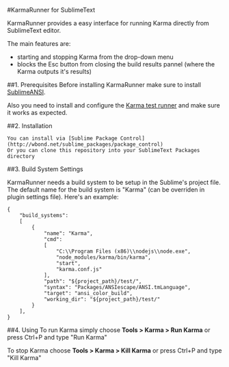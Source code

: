 #KarmaRunner for SublimeText

KarmaRunner provides a easy interface for running Karma directly from SublimeText editor.

The main features are:
- starting and stopping Karma from the drop-down menu
- blocks the Esc button from closing the build results pannel (where the Karma outputs it's results)

##1. Prerequisites
Before installing KarmaRunner make sure to install [SublimeANSI](https://github.com/aziz/SublimeANSI).

Also you need to install and configure the [Karma test runner](https://www.npmjs.com/package/karma) and make sure it works as expected.

##2. Installation

	You can install via [Sublime Package Control](http://wbond.net/sublime_packages/package_control)
	Or you can clone this repository into your SublimeText Packages directory
    
##3. Build System Settings

KarmaRunner needs a build system to be setup in the Sublime's project file.
The default name for the build system is "Karma" (can be overriden in plugin settings file).
Here's an example:

    {
    	"build_systems":
    	[
		    {
    			"name": "Karma",
				"cmd":
				[
					"C:\\Program Files (x86)\\nodejs\\node.exe",
					"node_modules/karma/bin/karma",
					"start",
					"karma.conf.js"
				],
				"path": "${project_path}/test/",
				"syntax": "Packages/ANSIescape/ANSI.tmLanguage",
				"target": "ansi_color_build",
				"working_dir": "${project_path}/test/"
			}
		],
	}

##4. Using
To run Karma simply choose **Tools > Karma > Run Karma** or press Ctrl+P and type "Run Karma"

To stop Karma choose **Tools > Karma > Kill Karma** or press Ctrl+P and type "Kill Karma"
